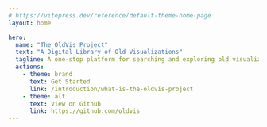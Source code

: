 ```yaml
---
# https://vitepress.dev/reference/default-theme-home-page
layout: home

hero:
  name: "The OldVis Project"
  text: "A Digital Library of Old Visualizations"
  tagline: A one-stop platform for searching and exploring old visualizations.
  actions:
    - theme: brand
      text: Get Started
      link: /introduction/what-is-the-oldvis-project
    - theme: alt
      text: View on Github
      link: https://github.com/oldvis
---
```

